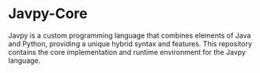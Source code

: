 # Javpy-Core
Javpy is a custom programming language that combines elements of Java and Python, providing a unique hybrid syntax and features. This repository contains the core implementation and runtime environment for the Javpy language.
